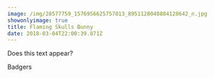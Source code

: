 ```yaml
---
image: /img/28577759_1576956625757013_8951128048884128642_n.jpg
showonlyimage: true
title: Flaming Skulls Bunny
date: 2018-03-04T22:00:39.871Z
---
```

Does this text appear?

<!--more-->

Badgers
